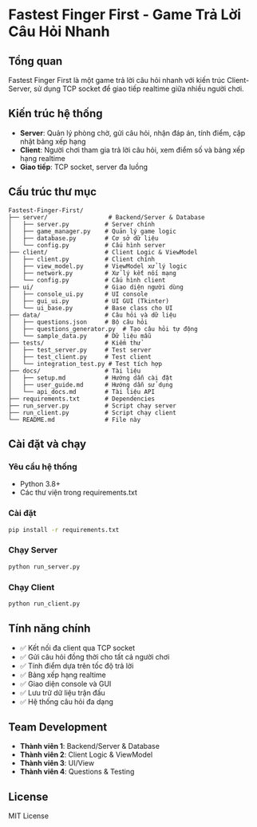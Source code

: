 # Fastest Finger First - Game Trả Lời Câu Hỏi Nhanh

## Tổng quan
Fastest Finger First là một game trả lời câu hỏi nhanh với kiến trúc Client-Server, sử dụng TCP socket để giao tiếp realtime giữa nhiều người chơi.

## Kiến trúc hệ thống
- **Server**: Quản lý phòng chờ, gửi câu hỏi, nhận đáp án, tính điểm, cập nhật bảng xếp hạng
- **Client**: Người chơi tham gia trả lời câu hỏi, xem điểm số và bảng xếp hạng realtime
- **Giao tiếp**: TCP socket, server đa luồng

## Cấu trúc thư mục
```
Fastest-Finger-First/
├── server/                 # Backend/Server & Database
│   ├── server.py          # Server chính
│   ├── game_manager.py    # Quản lý game logic
│   ├── database.py        # Cơ sở dữ liệu
│   └── config.py          # Cấu hình server
├── client/                # Client Logic & ViewModel
│   ├── client.py          # Client chính
│   ├── view_model.py      # ViewModel xử lý logic
│   ├── network.py         # Xử lý kết nối mạng
│   └── config.py          # Cấu hình client
├── ui/                    # Giao diện người dùng
│   ├── console_ui.py      # UI console
│   ├── gui_ui.py          # UI GUI (Tkinter)
│   └── ui_base.py         # Base class cho UI
├── data/                  # Câu hỏi và dữ liệu
│   ├── questions.json     # Bộ câu hỏi
│   ├── questions_generator.py  # Tạo câu hỏi tự động
│   └── sample_data.py     # Dữ liệu mẫu
├── tests/                 # Kiểm thử
│   ├── test_server.py     # Test server
│   ├── test_client.py     # Test client
│   └── integration_test.py # Test tích hợp
├── docs/                  # Tài liệu
│   ├── setup.md           # Hướng dẫn cài đặt
│   ├── user_guide.md      # Hướng dẫn sử dụng
│   └── api_docs.md        # Tài liệu API
├── requirements.txt       # Dependencies
├── run_server.py          # Script chạy server
├── run_client.py          # Script chạy client
└── README.md              # File này
```

## Cài đặt và chạy

### Yêu cầu hệ thống
- Python 3.8+
- Các thư viện trong requirements.txt

### Cài đặt
```bash
pip install -r requirements.txt
```

### Chạy Server
```bash
python run_server.py
```

### Chạy Client
```bash
python run_client.py
```

## Tính năng chính
- ✅ Kết nối đa client qua TCP socket
- ✅ Gửi câu hỏi đồng thời cho tất cả người chơi
- ✅ Tính điểm dựa trên tốc độ trả lời
- ✅ Bảng xếp hạng realtime
- ✅ Giao diện console và GUI
- ✅ Lưu trữ dữ liệu trận đấu
- ✅ Hệ thống câu hỏi đa dạng

## Team Development
- **Thành viên 1**: Backend/Server & Database
- **Thành viên 2**: Client Logic & ViewModel
- **Thành viên 3**: UI/View
- **Thành viên 4**: Questions & Testing

## License
MIT License 